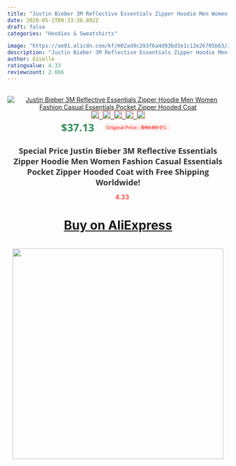 ```yaml
---
title: "Justin Bieber 3M Reflective Essentials Zipper Hoodie Men Women Fashion Casual Essentials Pocket Zipper Hooded Coat"
date: 2020-05-1T09:33:36.892Z
draft: false
categories: "Hoodies & Sweatshirts"

image: "https://ae01.alicdn.com/kf/H02ad9c293f6a4d93bd3e1c12e26705b63/Justin-Bieber-3M-Reflective-Essentials-Zipper-Hoodie-Men-Women-Fashion-Casual-Essentials-Pocket-Zipper-Hooded-Coat.jpg"
description: "Justin Bieber 3M Reflective Essentials Zipper Hoodie Men Women Fashion Casual Essentials Pocket Zipper Hooded Coat"
author: Giselle
ratingvalue: 4.33
reviewcount: 2.666
---
```

<br>
<div style="text-align: center;">
<a href="https://s.click.aliexpress.com/e/_ACiDez" target="_blank" rel="nofollow noopener noreferrer"><img alt="Justin Bieber 3M Reflective Essentials Zipper Hoodie Men Women Fashion Casual Essentials Pocket Zipper Hooded Coat" class="magnifier-image" src="https://ae01.alicdn.com/kf/H02ad9c293f6a4d93bd3e1c12e26705b63/Justin-Bieber-3M-Reflective-Essentials-Zipper-Hoodie-Men-Women-Fashion-Casual-Essentials-Pocket-Zipper-Hooded-Coat.jpg_640x640.jpg">
<br>
<img style="border:1px solid salmon" src="https://ae01.alicdn.com/kf/H02ad9c293f6a4d93bd3e1c12e26705b63/Justin-Bieber-3M-Reflective-Essentials-Zipper-Hoodie-Men-Women-Fashion-Casual-Essentials-Pocket-Zipper-Hooded-Coat.jpg_120x120.jpg">&nbsp;&nbsp;<img style="border:1px solid salmon" src="https://ae01.alicdn.com/kf/H6c3f154e71cd419ca7c13b746385f73fX/Justin-Bieber-3M-Reflective-Essentials-Zipper-Hoodie-Men-Women-Fashion-Casual-Essentials-Pocket-Zipper-Hooded-Coat.jpg_120x120.jpg">&nbsp;&nbsp;<img style="border:1px solid salmon" src="https://ae01.alicdn.com/kf/H2ce3898a0c764fe98ed5d46ad4332bf6j/Justin-Bieber-3M-Reflective-Essentials-Zipper-Hoodie-Men-Women-Fashion-Casual-Essentials-Pocket-Zipper-Hooded-Coat.jpg_120x120.jpg">&nbsp;&nbsp;<img style="border:1px solid salmon" src="_120x120.jpg">&nbsp;&nbsp;<img style="border:1px solid salmon" src="https://ae01.alicdn.com/kf/H77a0f2c2a2624a4caa963e3670671413q/Justin-Bieber-3M-Reflective-Essentials-Zipper-Hoodie-Men-Women-Fashion-Casual-Essentials-Pocket-Zipper-Hooded-Coat.jpg_120x120.jpg"></a></div><br0>
<div style="text-align: center;"><span style="background-color: white; border: 0px; box-sizing: border-box; color: seagreen; display: inline-block; font-family: &quot;open sans&quot; , &quot;arial&quot; , &quot;helvetica&quot; , sans-serif , &quot;heiti&quot;; font-size: 24px; font-stretch: inherit; font-weight: 700; line-height: inherit; margin: 0px 10px 0px 0px; padding: 0px; vertical-align: middle;">$37.13 </span>
<span style="background: rgb(255 , 241 , 241); border-radius: 3px; border: 0px; box-sizing: border-box; color: #ff4747; display: inline-block; font-family: inherit; font-size: 12px; font-stretch: inherit; font-style: inherit; font-variant: inherit; font-weight: 600; line-height: inherit; margin: 0px; padding: 2px 5px; transform: scale(0.9); vertical-align: middle;">Original Price : <b style="text-decoration: line-through;">$40.80 </b> 9%&nbsp;&nbsp;</span></div>
<h1 style="color: #333333; display: inline-block; font-family: &quot;open sans&quot; , &quot;arial&quot; , &quot;helvetica&quot; , sans-serif , &quot;heiti&quot;; font-size: 18px; font-stretch: inherit; font-weight: 700; text-align: center;">Special Price Justin Bieber 3M Reflective Essentials Zipper Hoodie Men Women Fashion Casual Essentials Pocket Zipper Hooded Coat with Free Shipping Worldwide!</h1>
<div style="color: #ff4747; text-align: center;">
<img src="https://4.bp.blogspot.com/-M0ZcTcb-5uY/XleCXlxnR4I/AAAAAAAAAEc/OrjgMkXV1oMQFaCRZj5HQwOCBcu3w1FegCPcBGAYYCw/s1600/star.png" style="height: 15px;">&nbsp;<b>4.33</b></div>
<div class="button_cont" align="center"><a class="buynow_a" href="https://s.click.aliexpress.com/e/_ACiDez" target="_blank" rel="nofollow noopener noreferrer"><H1>Buy on AliExpress</H1></a></div><br>
<div class="separator" style="clear: both; text-align: center;">
<img src="https://lh3.googleusercontent.com/-pTy5HemUv9M/XlePHvY0dAI/AAAAAAAAAE4/0nX5iRUoIWY8eMW9Dpxeirr157OZliDIgCLcBGAsYHQ/s1600/badge.gif" width="480">
</div>
